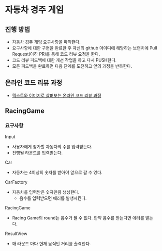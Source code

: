 # 자동차 경주 게임
## 진행 방법
* 자동차 경주 게임 요구사항을 파악한다.
* 요구사항에 대한 구현을 완료한 후 자신의 github 아이디에 해당하는 브랜치에 Pull Request(이하 PR)를 통해 코드 리뷰 요청을 한다.
* 코드 리뷰 피드백에 대한 개선 작업을 하고 다시 PUSH한다.
* 모든 피드백을 완료하면 다음 단계를 도전하고 앞의 과정을 반복한다.

## 온라인 코드 리뷰 과정
* [텍스트와 이미지로 살펴보는 온라인 코드 리뷰 과정](https://github.com/next-step/nextstep-docs/tree/master/codereview)

## RacingGame

### 요구사항

Input
- 사용자에게 참가할 자동차의 수를 입력받는다.
- 진행될 라운드를 입력받는다.

Car 
- 자동차는 4이상의 숫자를 받아야 앞으로 갈 수 있다.

CarFactory
- 자동차를 입력받은 숫자만큼 생성한다.
    - 음수를 입력받으면 에러를 발생시킨다.

RacingGame
- Racing Game의 round는 음수가 될 수 없다. 만약 음수를 받는다면 에러를 뱉는다.

ResultView
- 매 라운드 마다 현재 움직인 거리를 출력한다.

  
  